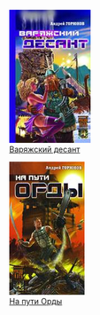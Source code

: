 ![](Варяжский%20десант.jpg)  
[Варяжский десант](Варяжский%20десант.md)

![](На%20пути%20Орды.jpg)  
[На пути Орды](На%20пути%20Орды.md)
